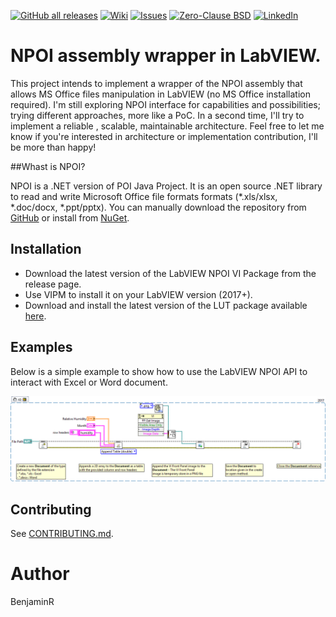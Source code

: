 <div id="top"></div>

[![GitHub all releases][release-shield]][release-url]
[![Wiki][wiki-shield]][wiki-url]
[![Issues][issues-shield]][issues-url]
[![Zero-Clause BSD][license-shield]][license-url]
[![LinkedIn][linkedin-shield]][linkedin-url]

# NPOI assembly wrapper in LabVIEW.

This project intends to implement a wrapper of the NPOI assembly that allows MS Office files manipulation in LabVIEW (no MS Office installation required).
I'm still exploring NPOI interface for capabilities and possibilities; trying different approaches, more like a PoC. In a second time, I'll try to implement a reliable , scalable, maintainable architecture. 
Feel free to let me know if you're interested in architecture or implementation contribution, I'll be more than happy! 

##Whast is NPOI?

NPOI is a .NET version of POI Java Project. It is an open source .NET library to read and write Microsoft Office file formats formats (*.xls/xlsx, *.doc/docx, *.ppt/pptx). 
You can manually download the repository from [GitHub](https://github.com/nissl-lab/npoi) or install from [NuGet](https://www.nuget.org/packages/NPOI/).

## Installation
* Download the latest version of the LabVIEW NPOI VI Package from the release page.
* Use VIPM to install it on your LabVIEW version (2017+).
* Download and install the latest version of the LUT package available [here](https://github.com/Benji667/LookUp_Table).

## Examples
Below is a simple example to show how to use the LabVIEW NPOI API to interact with Excel or Word document.

![SimpleDocumentCreationExample](https://github.com/Benji667/LabVIEW_NPOI/blob/bcb686f6b338eb219e46d72dd402a0802e551e9f/docs/img/SimpleDocumentCreationExample.png?raw=true)

## Contributing
See [CONTRIBUTING.md](CONTRIBUTING.md).

# Author
BenjaminR

<!-- MARKDOWN LINKS & IMAGES -->
<!-- https://www.markdownguide.org/basic-syntax/#reference-style-links -->
[release-shield]: https://img.shields.io/github/v/release/Benji667/LabVIEW_NPOI?color=orange&logo=labview&style=for-the-badge
[release-url]: https://github.com/Benji667/LabVIEW_NPOI/releases/tag/1.1.2
[wiki-shield]: https://img.shields.io/github/discussions/BenjaminRLabVIEWExtensions/Insert-LVClass-Property-Node?style=for-the-badge
[wiki-url]: https://github.com/Benji667/LabVIEW_NPOI/wiki
[issues-shield]: https://img.shields.io/github/issues/BenjaminRLabVIEWExtensions/Insert-LVClass-Property-Node?style=for-the-badge
[issues-url]: https://github.com/Benji667/LabVIEW_NPOI/issues
[license-shield]: https://img.shields.io/badge/LICENSE-Zero--Clause%20BSD-green?style=for-the-badge
[license-url]: https://github.com/Benji667/LabVIEW_NPOI/master/LICENSE
[linkedin-shield]: https://img.shields.io/badge/-LinkedIn-black.svg?style=for-the-badge&logo=linkedin&colorB=555
[linkedin-url]: https://www.linkedin.com/in/benjaminrouffet/
